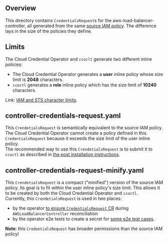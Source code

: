 ## Overview
This directory contains `CredentialsRequest`s for the aws-load-balancer-controller, all generated from the same [source IAM policy](../../assets/iam-policy.json). The difference lays in the size of the policies they define. 

## Limits
The Cloud Credential Operator and `ccoclt` generate two different inline policies:
- The Cloud Credential Operator generates a **user** inline policy whose size limit is **2048** characters.
- `ccoctl` generates a **role** inline policy which has the size limit of **10240** characters.

Link: [IAM and STS character limits](https://docs.aws.amazon.com/IAM/latest/UserGuide/reference_iam-quotas.html#reference_iam-quotas-entity-length).

## controller-credentials-request.yaml

This `CrendetialsRequest` is semantically equivalent to the source IAM policy.
The Cloud Credential Operator cannot create a policy defined in this `CredentialsRequest` because it exceeds the size limit of the user inline policy.      
The recommended way to use this `CrendetialsRequest` is to submit it to `ccoctl` as described in [the post installation instructions](https://github.com/openshift/aws-load-balancer-operator/blob/b757416f27d3a84113b4660358b98cca0064731f/docs/install.md#option-1-using-ccoctl).

## controller-credentials-request-minify.yaml

This `CrendetialsRequest` is a compact ("minified") version of the source IAM policy. Its goal is to fit within the user inline policy's size limit.
This allows it to be created by both the Cloud Credential Operator and `ccoctl`.   
Currently, this `CrendetialsRequest` is used in two places:
- by the operator [to ensure `CredentialsRequest` CR](https://github.com/openshift/aws-load-balancer-operator/blob/a846cc27dc0f08adbf404714d308ded7f2cddebe/pkg/controllers/awsloadbalancercontroller/credentials_request.go#L145) during `AWSLoadBalancerController` reconciliation
- by the operator e2e tests to create a secret for [some e2e test cases](https://github.com/openshift/aws-load-balancer-operator/blob/a846cc27dc0f08adbf404714d308ded7f2cddebe/test/e2e/operator_test.go#L324).

**Note**: this `CredentialsRequest` has broader permissions than the source IAM policy!
